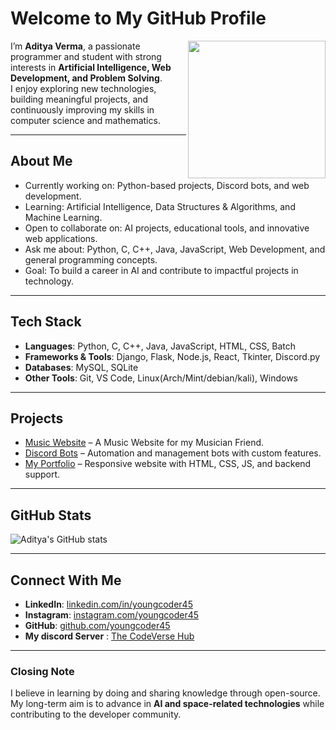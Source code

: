 # Welcome to My GitHub Profile

<a href="https://youngcoder45.netlify.app/"><img style="height: 220px;" align="right" src="https://raw.githubusercontent.com/youngcoder45/youngcoder45/coder.png"></a>

I’m **Aditya Verma**, a passionate programmer and student with strong interests in **Artificial Intelligence, Web Development, and Problem Solving**.  
I enjoy exploring new technologies, building meaningful projects, and continuously improving my skills in computer science and mathematics.

---

## About Me

-  Currently working on: Python-based projects, Discord bots, and web development.  
-  Learning: Artificial Intelligence, Data Structures & Algorithms, and Machine Learning.  
-  Open to collaborate on: AI projects, educational tools, and innovative web applications.  
-  Ask me about: Python, C, C++, Java, JavaScript, Web Development, and general programming concepts.  
-  Goal: To build a career in AI and contribute to impactful projects in technology.  

---

## Tech Stack

- **Languages**: Python, C, C++, Java, JavaScript, HTML, CSS, Batch  
- **Frameworks & Tools**: Django, Flask, Node.js, React, Tkinter, Discord.py  
- **Databases**: MySQL, SQLite  
- **Other Tools**: Git, VS Code, Linux(Arch/Mint/debian/kali), Windows  

---

## Projects

- [Music Website](https://github.com/youngcoder45/MC_Error.me) – A Music Website for my Musician Friend.  
- [Discord Bots](https://github.com/youngcoder45/Discord-bot-in-Python) – Automation and management bots with custom features.  
- [My Portfolio](https://youngcoder45.netlify.app/) – Responsive website with HTML, CSS, JS, and backend support.  

---

## GitHub Stats

![Aditya's GitHub stats](https://github-readme-stats.vercel.app/api?username=youngcoder45&show_icons=true&theme=default&cache_seconds=5)  

---

## Connect With Me

- **LinkedIn**: [linkedin.com/in/youngcoder45](https://www.linkedin.com/in/youngcoder45/)  
- **Instagram**: [instagram.com/youngcoder45](https://www.instagram.com/youngcoder45/)  
- **GitHub**: [github.com/youngcoder45](https://github.com/youngcoder45)  
- **My discord Server** : [The CodeVerse Hub](https://discord.gg/3xKFvKhuGR)
---

### Closing Note
I believe in learning by doing and sharing knowledge through open-source. My long-term aim is to advance in **AI and space-related technologies** while contributing to the developer community.  
